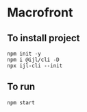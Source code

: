 # Macrofront

## To install project
```
npm init -y
npm i @ijl/cli -D
npx ijl-cli --init
```
## To run

```
npm start
```
